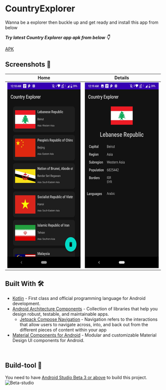 # CountryExplorer
Wanna be a explorer then buckle up and get ready and install this app from below

***Try latest Country Explorer app apk from below 👇***

[APK](https://github.com/Adityap88/CountryExplorer/blob/master/downloads/Country%20Explorer.apk)


## Screenshots 🌚
Home | Details 
--- | --- |
<img src="https://github.com/Adityap88/CountryExplorer/blob/master/Screenshots/HomeFrag.jpeg"  width="300" height="600" />| <img src="https://github.com/Adityap88/CountryExplorer/blob/master/Screenshots/DetailFrag.jpeg" width="300" height="600"/>
## Built With 🛠
- [Kotlin](https://kotlinlang.org/) - First class and official programming language for Android development.
- [Android Architecture Components](https://developer.android.com/topic/libraries/architecture) - Collection of libraries that help you design robust, testable, and maintainable apps.
  - [Jetpack Compose Navigation](https://developer.android.com/jetpack/compose/navigation) - Navigation refers to the interactions that allow users to navigate across, into, and back out from the different pieces of content within your app
- [Material Components for Android](https://github.com/material-components/material-components-android) - Modular and customizable Material Design UI components for Android.

<br />

## Build-tool 🧰
You need to have [Android Studio Beta 3 or above](https://developer.android.com/studio/preview) to build this project.
<br>
<img src="https://github.com/Adityap88/Wiggles/blob/main/beta_android.png" height="200" alt="Beta-studio"/>
